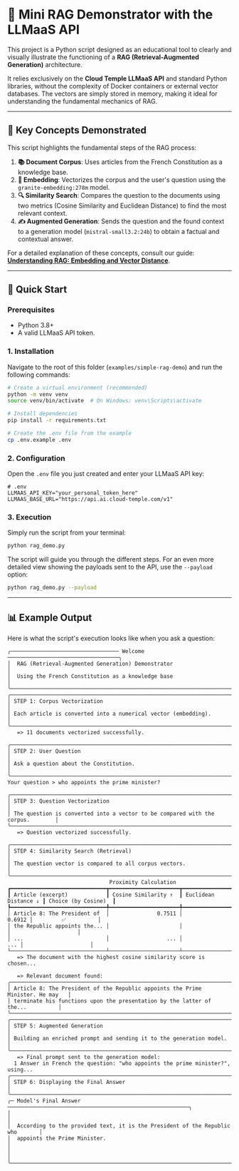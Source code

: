 # 🤖 Mini RAG Demonstrator with the LLMaaS API

This project is a Python script designed as an educational tool to clearly and visually illustrate the functioning of a **RAG (Retrieval-Augmented Generation)** architecture.

It relies exclusively on the **Cloud Temple LLMaaS API** and standard Python libraries, without the complexity of Docker containers or external vector databases. The vectors are simply stored in memory, making it ideal for understanding the fundamental mechanics of RAG.

---

## 📖 Key Concepts Demonstrated

This script highlights the fundamental steps of the RAG process:

1.  **📚 Document Corpus**: Uses articles from the French Constitution as a knowledge base.
2.  **🧠 Embedding**: Vectorizes the corpus and the user's question using the `granite-embedding:278m` model.
3.  **🔍 Similarity Search**: Compares the question to the documents using two metrics (Cosine Similarity and Euclidean Distance) to find the most relevant context.
4.  **✍️ Augmented Generation**: Sends the question and the found context to a generation model (`mistral-small3.2:24b`) to obtain a factual and contextual answer.

For a detailed explanation of these concepts, consult our guide: **[Understanding RAG: Embedding and Vector Distance](../../doc/llmaas/rag_explained.md)**.

---

## 🚀 Quick Start

### Prerequisites

- Python 3.8+
- A valid LLMaaS API token.

### 1. Installation

Navigate to the root of this folder (`examples/simple-rag-demo`) and run the following commands:

```bash
# Create a virtual environment (recommended)
python -m venv venv
source venv/bin/activate  # On Windows: venv\Scripts\activate

# Install dependencies
pip install -r requirements.txt

# Create the .env file from the example
cp .env.example .env
```

### 2. Configuration

Open the `.env` file you just created and enter your LLMaaS API key:

```dotenv
# .env
LLMAAS_API_KEY="your_personal_token_here"
LLMAAS_BASE_URL="https://api.ai.cloud-temple.com/v1"
```

### 3. Execution

Simply run the script from your terminal:

```bash
python rag_demo.py
```

The script will guide you through the different steps. For an even more detailed view showing the payloads sent to the API, use the `--payload` option:

```bash
python rag_demo.py --payload
```

---

## 📊 Example Output

Here is what the script's execution looks like when you ask a question:

  <!-- Replace with a real screenshot if possible -->

```
╭────────────────────────────────── Welcome ───────────────────────────────────╮
│  RAG (Retrieval-Augmented Generation) Demonstrator                           │
│  Using the French Constitution as a knowledge base                           │
╰────────────────────────────────────────────────────────────────────────────────╯
╭────────────────────────────────────────────────────────────────────────────────╮
│ STEP 1: Corpus Vectorization                                                   │
│ Each article is converted into a numerical vector (embedding).                 │
╰────────────────────────────────────────────────────────────────────────────────╯
   => 11 documents vectorized successfully.

╭────────────────────────────────────────────────────────────────────────────────╮
│ STEP 2: User Question                                                          │
│ Ask a question about the Constitution.                                         │
╰────────────────────────────────────────────────────────────────────────────────╯
Your question > who appoints the prime minister?

╭────────────────────────────────────────────────────────────────────────────────╮
│ STEP 3: Question Vectorization                                                 │
│ The question is converted into a vector to be compared with the corpus.        │
╰────────────────────────────────────────────────────────────────────────────────╯
   => Question vectorized successfully.

╭────────────────────────────────────────────────────────────────────────────────╮
│ STEP 4: Similarity Search (Retrieval)                                          │
│ The question vector is compared to all corpus vectors.                         │
╰────────────────────────────────────────────────────────────────────────────────╯
                                Proximity Calculation
┏━━━━━━━━━━━━━━━━━━━━━━━━━━━━━━┳━━━━━━━━━━━━━━━━━━━━━━┳━━━━━━━━━━━━━━━━━━━━━━━━┳━━━━━━━━━━━━━━━━━━━━━┓
┃ Article (excerpt)            ┃ Cosine Similarity ↑  ┃ Euclidean Distance ↓ ┃ Choice (by Cosine)  ┃
┡━━━━━━━━━━━━━━━━━━━━━━━━━━━━━━╇━━━━━━━━━━━━━━━━━━━━━━╇━━━━━━━━━━━━━━━━━━━━━━━━╇━━━━━━━━━━━━━━━━━━━━━┩
│ Article 8: The President of  │               0.7511 │                 0.6912 │         ✅          │
│ the Republic appoints the... │                      │                        │                     │
│ ...                          │                  ... │                    ... │                     │
└──────────────────────────────┴──────────────────────┴────────────────────────┴─────────────────────┘
   => The document with the highest cosine similarity score is chosen...

   => Relevant document found:
╭────────────────────────────────────────────────────────────────────────────────╮
│ Article 8: The President of the Republic appoints the Prime Minister. He may   │
│ terminate his functions upon the presentation by the latter of the...          │
╰────────────────────────────────────────────────────────────────────────────────╯
╭────────────────────────────────────────────────────────────────────────────────╮
│ STEP 5: Augmented Generation                                                   │
│ Building an enriched prompt and sending it to the generation model.            │
╰────────────────────────────────────────────────────────────────────────────────╯
   => Final prompt sent to the generation model:
  1 Answer in French the question: "who appoints the prime minister?", using...
╭────────────────────────────────────────────────────────────────────────────────╮
│ STEP 6: Displaying the Final Answer                                            │
╰────────────────────────────────────────────────────────────────────────────────╯
╭─ Model's Final Answer ─────────────────────────────────────────────────────────╮
│                                                                                │
│  According to the provided text, it is the President of the Republic who       │
│  appoints the Prime Minister.                                                  │
│                                                                                │
╰────────────────────────────────────────────────────────────────────────────────╯
